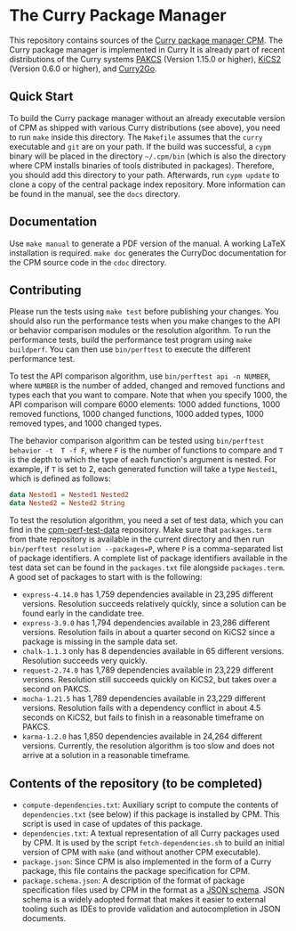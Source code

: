 # The Curry Package Manager

This repository contains sources of the
[Curry package manager CPM](http://www.curry-lang.org/tools/cpm).
The Curry package manager is implemented in Curry
It is already part of recent distributions of the Curry systems
[PAKCS](https://www.curry-lang.org/pakcs/) (Version 1.15.0 or higher),
[KiCS2](https://www.curry-lang.org/kics2/) (Version 0.6.0 or higher),
and
[Curry2Go](https://www.curry-lang.org/curry2go/).

## Quick Start

To build the Curry package manager without an already executable
version of CPM as shipped with various Curry distributions (see above),
you need to run `make` inside this 
directory. The `Makefile` assumes that the `curry` executable and `git` are on
your path. If the build was successful, a `cypm` binary will be placed in the 
directory `~/.cpm/bin` (which is also the directory where CPM installs
binaries of tools distributed in packages). Therefore, you should
add this directory to your path. Afterwards, run 
`cypm update` to clone a copy of the central package index repository. More 
information can be found in the manual, see the `docs` directory.

## Documentation

Use `make manual` to generate a PDF version of the manual. A working LaTeX 
installation is required. `make doc` generates the CurryDoc documentation for
the CPM source code in the `cdoc` directory.

## Contributing

Please run the tests using `make test` before publishing your changes. You 
should also run the performance tests when you make changes to the API or
behavior comparison modules or the resolution algorithm. To run the performance
tests, build the performance test program using `make buildperf`. You can then
use `bin/perftest` to execute the different performance test. 

To test the API comparison algorithm, use `bin/perftest api -n NUMBER`, where 
`NUMBER` is the number of added, changed and removed functions and types each 
that you want to compare. Note that when you specify 1000, the API comparison
will compare 6000 elements: 1000 added functions, 1000 removed functions, 1000
changed functions, 1000 added types, 1000 removed types, and 1000 changed types.

The behavior comparison algorithm can be tested using `bin/perftest behavior -t 
T -f F`, where `F` is the number of functions to compare and `T` is the depth to
which the type of each function's argument is nested. For example, if `T` is set 
to 2, each generated function will take a type `Nested1`, which is defined as 
follows:

```haskell
data Nested1 = Nested1 Nested2
data Nested2 = Nested2 String
```

To test the resolution algorithm, you need a set of test data, which you can
find in the [cpm-perf-test-data](1) repository. Make sure that `packages.term`
from thate repository is available in the current directory and then run 
`bin/perftest resolution --packages=P`, where `P` is a comma-separated list of
package identifiers. A complete list of package identifiers available in the
test data set can be found in the `packages.txt` file alongside `packages.term`.
A good set of packages to start with is the following:

- `express-4.14.0` has 1,759 dependencies available in 23,295 different versions.
  Resolution succeeds relatively quickly, since a solution can be found early in
  the candidate tree.
- `express-3.9.0` has 1,794 dependencies available in 23,286 different versions.
  Resolution fails in about a quarter second on KiCS2 since a package is missing
  in the sample data set.
- `chalk-1.1.3` only has 8 dependencies available in 65 different versions. 
  Resolution succeeds very quickly.
- `request-2.74.0` has 1,789 dependencies available in 23,229 different 
  versions. Resolution still succeeds quickly on KiCS2, but takes over a second
  on PAKCS.
- `mocha-1.21.5` has 1,789 dependencies available in 23,229 different versions.
  Resolution fails with a dependency conflict in about 4.5 seconds on KiCS2, but
  fails to finish in a reasonable timeframe on PAKCS.
- `karma-1.2.0` has 1,850 dependencies available in 24,264 different versions.
  Currently, the resolution algorithm is too slow and does not arrive at a 
  solution in a reasonable timeframe.


## Contents of the repository (to be completed)

- `compute-dependencies.txt`: Auxiliary script to compute the contents of
  `dependencies.txt` (see below) if this package is installed by CPM.
  This script is used in case of updates of this package.
- `dependencies.txt`: A textual representation of all Curry packages used
  by CPM. It is used by the script `fetch-dependencies.sh` to build
  an initial version of CPM with `make` (and without another CPM executable).
- `package.json`:
  Since CPM is also implemented in the form of a Curry package,
  this file contains the package specification for CPM.
- `package.schema.json`:
  A description of the format of package specification files used by CPM
  in the format as a [JSON schema](https://json-schema.org/).
  JSON schema is a widely adopted format that makes it easier
  to external tooling such as IDEs to provide validation and
  autocompletion in JSON documents.
